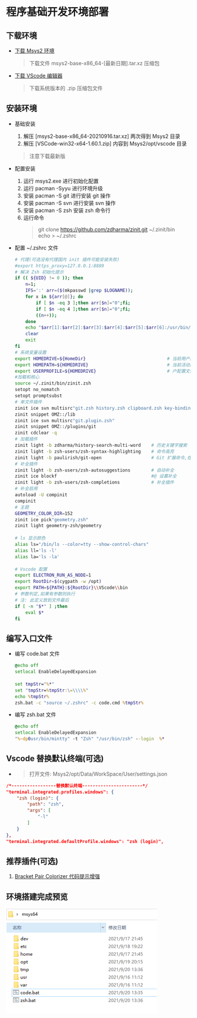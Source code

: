 # 程序基础开发环境部署

## 下载环境

* [下载 Msys2 环境](https://github.com/msys2/msys2-installer/releases)
    > 下载文件 msys2-base-x86_64-[最新日期].tar.xz 压缩包
* [下载 VScode 编辑器](https://code.visualstudio.com/Download)
    > 下载系统版本的 .zip 压缩包文件

## 安装环境

* 基础安装
  1. 解压 [msys2-base-x86_64-20210916.tar.xz] 两次得到 Msys2 目录
  2. 解压 [VSCode-win32-x64-1.60.1.zip] 内容到 Msys2/opt/vscode 目录
    > 注意下载最新版
* 配置安装
  1. 运行 msys2.exe 进行初始化配置
  2. 运行 pacman -Syyu 进行环境升级
  3. 安装 pacman -S git 进行安装 git 操作
  4. 安装 pacman -S svn 进行安装 svn 操作
  5. 安装 pacman -S zsh 安装 zsh 命令行
  6. 运行命令
        > git clone https://github.com/zdharma/zinit.git ~/.zinit/bin  
        > echo > ~/.zshrc
* 配置 ~/.zshrc 文件
  
    ``` bash
    # 代理(可选没有代理国内 init 插件可能安装失败)
    #export https_proxy=127.0.0.1:8889
    # 解决 Zsh 初始化提示
    if (( ${UID} != 0 )); then
        n=1;
        IFS=':' arr=($(mkpasswd |grep $LOGNAME));
        for x in ${arr[@]}; do
            if [ $n -eq 3 ];then arr[$n]="0";fi;
            if [ $n -eq 4 ];then arr[$n]="0";fi;
            ((n++));
        done
        echo "$arr[1]:$arr[2]:$arr[3]:$arr[4]:$arr[5]:$arr[6]:/usr/bin/zsh" > /etc/passwd
        clear
        exit
    fi
    # 系统变量设置
    export HOMEDRIVE=${HomeDir}                               # 当前用户系统所在分区
    export HOMEPATH=${HOMEDRIVE}                              # 当前活动用户目录
    export USERPROFILE=${HOMEDRIVE}                           # 户配置文件的根目录
    #加载和核心
    source ~/.zinit/bin/zinit.zsh
    setopt no_nomatch
    setopt promptsubst
    # 单文件插件
    zinit ice svn multisrc"git.zsh history.zsh clipboard.zsh key-bindings.zsh theme-and-appearance.zsh"
    zinit snippet OMZ::/lib
    zinit ice svn multisrc"git.plugin.zsh"
    zinit snippet OMZ::/plugins/git
    zinit cdclear -q 
    # 加载插件
    zinit light -b zdharma/history-search-multi-word    # 历史关键字搜索
    zinit light -b zsh-users/zsh-syntax-highlighting    # 命令高亮
    zinit light -b paulirish/git-open                   # Git 扩展命令,在浏览器打开Git仓库
    # 补全插件
    zinit light -b zsh-users/zsh-autosuggestions        # 自动补全
    zinit ice blockf                                    #@ 设置补全
    zinit light -b zsh-users/zsh-completions            # 补全插件
    # 补全启用
    autoload -U compinit
    compinit
    # 主题
    GEOMETRY_COLOR_DIR=152
    zinit ice pick"geometry.zsh"
    zinit light geometry-zsh/geometry

    # ls 显示颜色
    alias ls="/bin/ls --color=tty --show-control-chars"
    alias ll='ls -l'
    alias la='ls -la'

    # Vscode 配置
    export ELECTRON_RUN_AS_NODE=1
    export RootDir=$(cygpath -w /opt)
    export PATH=${PATH}:${RootDir}\\VScode\\bin
    # 参数判定,如果有参数则执行
    # 注: 此定义放到文件最后 
    if [ -n "$*" ] ;then
        eval $*
    fi
    ```

## 编写入口文件

* 编写 code.bat 文件

    ``` cmd
    @echo off
    setlocal EnableDelayedExpansion

    set tmpStr="%*"
    set "tmpStr=%tmpStr:\=\\\\%"
    echo %tmpStr%
    zsh.bat -c "source ~/.zshrc" -c code.cmd %tmpStr%
    ```

* 编写 zsh.bat 文件

    ``` cmd
    @echo off
    setlocal EnableDelayedExpansion
    "%~dp0usr/bin/mintty" -t "Zsh" "/usr/bin/zsh" --login  %*
    ```

## Vscode 替换默认终端(可选)

* > 打开文件: Msys2/opt/Data/WorkSpace/User/settings.json

``` json
/*-----------------替换默认终端-----------------------*/
"terminal.integrated.profiles.windows": {
    "zsh (login)": {
        "path": "zsh",
        "args": [
            "-l"
        ]
    }
},
"terminal.integrated.defaultProfile.windows": "zsh (login)",
```

## 推荐插件(可选)

1. [Bracket Pair Colorizer 代码提示增强](https://marketplace.visualstudio.com/items?itemName=CoenraadS.bracket-pair-colorizer)

## 环境搭建完成预览

![完成预览](./data/第一课完成预览.png)
